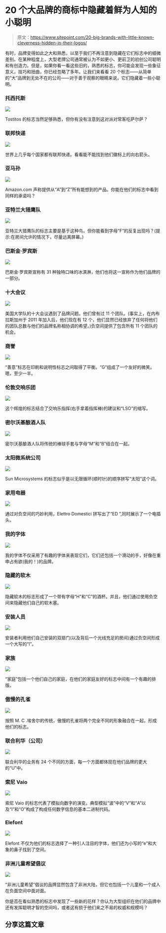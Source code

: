 # 20 个大品牌的商标中隐藏着鲜为人知的小聪明

> 原文：<https://www.sitepoint.com/20-big-brands-with-little-known-cleverness-hidden-in-their-logos/>

有时，品牌变得如此之大和熟悉，以至于我们不再注意到隐藏在它们标志中的细微差别。在某种程度上，大型老牌公司通常被认为不如更小、更前卫的初创公司聪明和有创造力。但是，如果你看一看这些旧的，熟悉的标志，你可能会发现一些象征意义，技巧和扭曲，你已经忽略了多年。让我们来看看 20 个标志——从简单的“大”品牌到无处不在的公司——对于善于观察的眼睛来说，它们隐藏着一些小聪明。

### 托西托斯

[![](img/6f6b2a10a90e9ca3627798f349c59a15.png)](http://www.fritolay.com/tostitos/index.html)

Tostitos 的标志当然足够熟悉，但你有没有注意到这对派对常客吃萨尔萨？

### 联邦快递

[![](img/e28a1bfb03ed9314858ce1abd3360f67.png)](http://www.fedex.com/)

世界上几乎每个国家都有联邦快递。看看能不能找到他们徽标上的向右箭头。

### 亚马孙

[![](img/d46ea19fdf17afd576dceeec57d630bc.png)](http://www.amazon.com/)

Amazon.com 声称提供从“A”到“Z”所有能想到的产品。你能在他们的标志中看到同样的承诺吗？

### 亚特兰大猎鹰队

[![](img/bbed9170d9f7fab917a8551df220dcad.png)](http://www.atlantafalcons.com/)

亚特兰大猎鹰队的标志主要是基于这种鸟，但你能看到字母“F”的反复出现吗？(提示:在房间允许的情况下，尽量远离屏幕。)

### 巴斯金·罗宾斯

[![](img/46d35884d9352be979c11f2ec67d4a65.png)](http://www.baskinrobbins.com/content/baskinrobbins/en.html)

巴斯金·罗宾斯宣称有 31 种独特口味的冰淇淋，他们也将这一宣称作为他们品牌的一部分。

### 十大会议

[![](img/df65d23cef4743d0fdf060330f2d4b1c.png)](http://www.bigten.org/)

美国大学队的十大会议遇到了品牌问题。他们曾有过 11 个团队。(事实上，在内布拉斯加州于 2011 年加入后，他们现在有 12 个，他们显然已经放弃了任何将他们的团队总数与他们的品牌名称相协调的希望。)负空间提供了包含所有 11 个团队的机会。

### 商誉

[![](img/ca0b8056484b4b2cc389669847bb48ac.png)](http://www.goodwill.org/)

“善意”标志在印刷和说明性标志之间取得了平衡。“G”组成了一个友好的微笑。嗯，至少一半。

### 伦敦交响乐团

[![](img/444770d8e0189a057df21be19a784e11.png)](http://lso.co.uk/)

这个辉煌的标志结合了交响乐指挥(右手拿着指挥棒)的建议和“LSO”的缩写。

### 密尔沃基酿酒人队

[![](img/5f6ac4088b4e3bf6eedaf54408e1033d.png)](http://milwaukee.brewers.mlb.com/index.jsp?c_id=mil&sv=1)

密尔沃基酿酒人队将传统的棒球手套与字母“M”和“B”结合在一起。

### 太阳微系统公司

[![](img/9246938a668ed37cbe094578daa343e8.png)](http://en.wikipedia.org/wiki/Sun_Microsystems)

Sun Microsystems 的标志似乎是以无限循环(顺时针)的顺序拼写“太阳”这个词。

### 家用电器

![](img/aee0ce0d3818062bbbabd6966d265f78.png)

通过对负空间的巧妙利用，Elettro Domestici 拼写出了“ED ”,同时展示了一个电插头。

### 我的字体

[![](img/c3e9f2481cf01c227e4be4a3a9bcf890.png)](http://www.myfonts.com/)

我的字体不仅采用了有趣的字体来表现它们，它们还包括一个滑动的手，好像在重申占有欲(我的！)的品牌。

### 隐藏的软木

![](img/ec0014ae46ef8d9c7be6c8015d135023.png)

隐藏软木的标志形成了一个带有字母“H”和“C”的酒杯。并且，他们通过使用负空间来隐藏他们自己的软木塞。

### 安装人员

![](img/84816fd0267c63184f0661f36268e0ca.png)

安装者利用他们自己安装的双扇门(以及背后一个光线充足的房间)通过负空间形成一个大写的“I”。

### 家族

[![](img/e843a5476e0ee717fc19e34f182a72a7.png)](http://www.rd.com/)

“家庭”包括一个他们自己的家庭，在他们的家庭友好的标志中间有一个有趣的排版。

### 傲慢的孔雀

[![](img/7c2c1d1ffaa765962ddcaaf35d85e492.png)](http://www.snootypeacock.com/)

按照 M. C .埃舍尔的传统，傲慢的孔雀将两个完全不同的形象融合在一起，形成他们的标志。

### 联合利华（公司）

[![](img/711f62fdb71d12d763aff85f34afa41c.png)](http://www.unilever.com/)

联合利华的业务有 24 个不同的方面，每一个方面都体现在他们品牌的更大的“U”中。

### 索尼 Vaio

[![](img/661d9fda661dcea7196d549e30a6a7fa.png)](http://www.sony.com.au/productcategory/it-personal-computer)

索尼 Vaio 的标志代表了模拟向数字的演变。典型模拟“波”中的“V”和“A”以及“I”和“O”构成了构成任何数字信息的基本二进制代码。

### Elefont

[![](img/c893b8b767ec9b7e3ed5f8134f898669.png)](http://logopond.com/gallery/detail/50999)

Elefont 不仅为他们的标志选择了一种引人注目的字体，他们还为小写的“e”和大象的鼻子找到了空间。

### 非洲儿童希望倡议

[![](img/34819908f39856a6d531c86ee7ccfbff.png)](http://www.hopeforafricanchildren.org/)

“非洲儿童希望”倡议的品牌显然包含了非洲大陆，但它也包括一个儿童和一个成人在负面空间中面对面。

你是否在看似熟悉的标志中发现了一些新的花样？你认为大型组织在他们的品牌中还有发挥聪明才智的空间吗，或者这有损于他们来之不易的权威和规模吗？

## 分享这篇文章